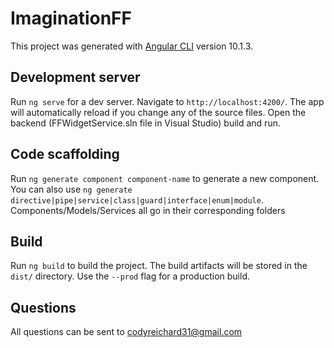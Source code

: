 # ImaginationFF

This project was generated with [Angular CLI](https://github.com/angular/angular-cli) version 10.1.3.

## Development server

Run `ng serve` for a dev server. Navigate to `http://localhost:4200/`. The app will automatically reload if you change any of the source files.
Open the backend (FFWidgetService.sln file in Visual Studio) build and run. 

## Code scaffolding

Run `ng generate component component-name` to generate a new component. You can also use `ng generate directive|pipe|service|class|guard|interface|enum|module`.
Components/Models/Services all go in their corresponding folders

## Build

Run `ng build` to build the project. The build artifacts will be stored in the `dist/` directory. Use the `--prod` flag for a production build.


## Questions

All questions can be sent to codyreichard31@gmail.com


